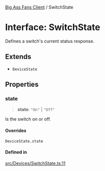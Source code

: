[Big Ass Fans Client](../README.md) / SwitchState

# Interface: SwitchState

Defines a switch's current status response.

## Extends

- `DeviceState`

## Properties

### state

> **state**: `"On"` \| `"Off"`

Is the switch on or off.

#### Overrides

`DeviceState.state`

#### Defined in

[src/Devices/SwitchState.ts:11](https://github.com/mkellsy/baf-client/blob/b1857d963b07500d6d708a4c8106cad07d63cfc0/src/Devices/SwitchState.ts#L11)
